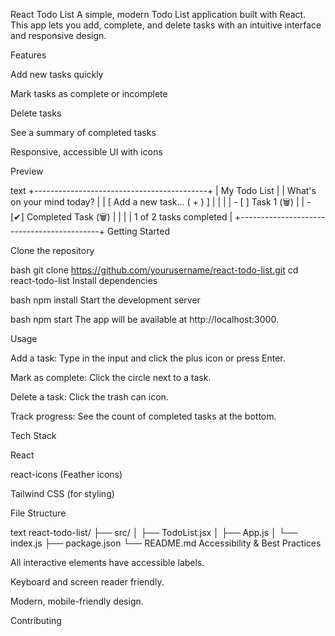 React Todo List
A simple, modern Todo List application built with React. This app lets you add, complete, and delete tasks with an intuitive interface and responsive design.

Features

Add new tasks quickly

Mark tasks as complete or incomplete

Delete tasks

See a summary of completed tasks

Responsive, accessible UI with icons

Preview

text
+-------------------------------------------+
|         My Todo List                      |
| What's on your mind today?                |
| [ Add a new task...   ( + ) ]             |
|                                           |
| - [ ] Task 1         (🗑️)                 |
| - [✔] Completed Task (🗑️)                 |
|                                           |
| 1 of 2 tasks completed                    |
+-------------------------------------------+
Getting Started

Clone the repository

bash
git clone https://github.com/yourusername/react-todo-list.git
cd react-todo-list
Install dependencies

bash
npm install
Start the development server

bash
npm start
The app will be available at http://localhost:3000.

Usage

Add a task: Type in the input and click the plus icon or press Enter.

Mark as complete: Click the circle next to a task.

Delete a task: Click the trash can icon.

Track progress: See the count of completed tasks at the bottom.

Tech Stack

React

react-icons (Feather icons)

Tailwind CSS (for styling)

File Structure

text
react-todo-list/
├── src/
│   ├── TodoList.jsx
│   ├── App.js
│   └── index.js
├── package.json
└── README.md
Accessibility & Best Practices

All interactive elements have accessible labels.

Keyboard and screen reader friendly.

Modern, mobile-friendly design.

Contributing